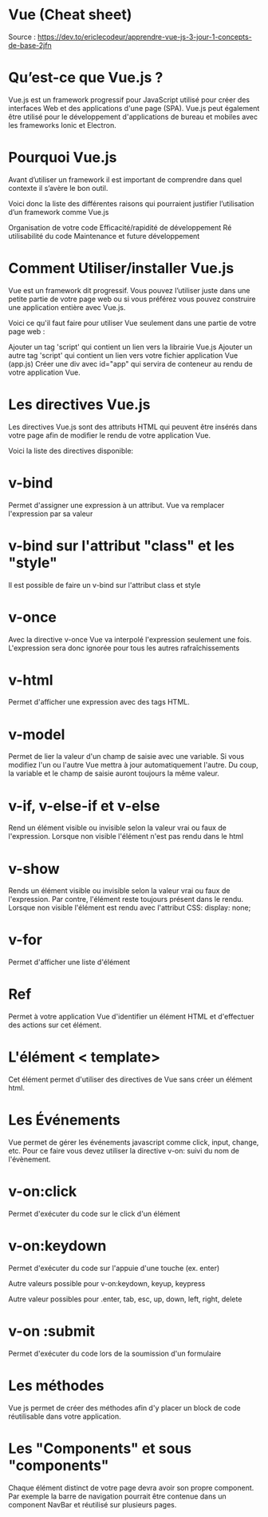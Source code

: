 # Vue (Cheat sheet)

Source : https://dev.to/ericlecodeur/apprendre-vue-js-3-jour-1-concepts-de-base-2jfn

# Qu’est-ce que Vue.js ?
Vue.js est un framework progressif pour JavaScript utilisé pour créer des interfaces Web et des applications d'une page (SPA). Vue.js peut également être utilisé pour le développement d'applications de bureau et mobiles avec les frameworks Ionic et Electron.

# Pourquoi Vue.js
Avant d’utiliser un framework il est important de comprendre dans quel contexte il s’avère le bon outil.

Voici donc la liste des différentes raisons qui pourraient justifier l’utilisation d’un framework comme Vue.js

Organisation de votre code
Efficacité/rapidité de développement
Ré utilisabilité du code
Maintenance et future développement

# Comment Utiliser/installer Vue.js
Vue est un framework dit progressif. Vous pouvez l’utiliser juste dans une petite partie de votre page web ou si vous préférez vous pouvez construire une application entière avec Vue.js.

Voici ce qu'il faut faire pour utiliser Vue seulement dans une partie de votre page web :

Ajouter un tag 'script' qui contient un lien vers la librairie Vue.js
Ajouter un autre tag 'script' qui contient un lien vers votre fichier application Vue (app.js)
Créer une div avec id="app" qui servira de conteneur au rendu de votre application Vue.


# Les directives Vue.js

Les directives Vue.js sont des attributs HTML qui peuvent être insérés dans votre page afin de modifier le rendu de votre application Vue.

Voici la liste des directives disponible:

# v-bind 

Permet d'assigner une expression à un attribut. Vue va remplacer l'expression par sa valeur

# v-bind sur l'attribut "class" et les "style"
Il est possible de faire un v-bind sur l'attribut class et style

# v-once

Avec la directive v-once Vue va interpolé l'expression seulement une fois. L'expression sera donc ignorée pour tous les autres rafraîchissements

# v-html

Permet d'afficher une expression avec des tags HTML.

# v-model

Permet de lier la valeur d'un champ de saisie avec une variable. Si vous modifiez l'un ou l'autre Vue mettra à jour automatiquement l'autre. Du coup, la variable et le champ de saisie auront toujours la même valeur.

# v-if, v-else-if et v-else

Rend un élément visible ou invisible selon la valeur vrai ou faux de l'expression. Lorsque non visible l'élément n'est pas rendu dans le html

# v-show

Rends un élément visible ou invisible selon la valeur vrai ou faux de l'expression. Par contre, l'élément reste toujours présent dans le rendu. Lorsque non visible l'élément est rendu avec l'attribut CSS: display: none;

# v-for

Permet d'afficher une liste d'élément

# Ref

Permet à votre application Vue d'identifier un élément HTML et d'effectuer des actions sur cet élément.

# L'élément < template>

Cet élément permet d'utiliser des directives de Vue sans créer un élément html.


# Les Événements

Vue permet de gérer les événements javascript comme click, input, change, etc. Pour ce faire vous devez utiliser la directive v-on: suivi du nom de l'évènement.

# v-on:click

Permet d'exécuter du code sur le click d'un élément

# v-on:keydown

Permet d'exécuter du code sur l'appuie d'une touche (ex. enter)

Autre valeurs possible pour v-on:keydown, keyup, keypress

Autre valeur possibles pour .enter, tab, esc, up, down, left, right, delete

# v-on :submit

Permet d'exécuter du code lors de la soumission d'un formulaire

# Les méthodes

Vue js permet de créer des méthodes afin d'y placer un block de code réutilisable dans votre application.

# Les "Components" et sous "components"

Chaque élément distinct de votre page devra avoir son propre component. Par exemple la barre de navigation pourrait être contenue dans un component NavBar et réutilisé sur plusieurs pages.
